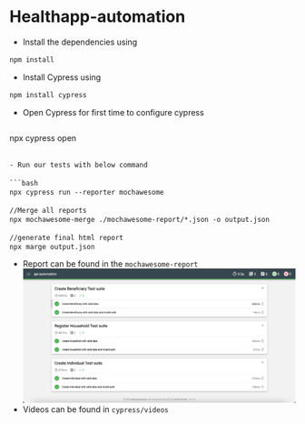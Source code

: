 # Healthapp-automation

- Install the dependencies using

```bash
npm install
```

- Install Cypress using

```bash
npm install cypress
```
- Open Cypress for first time to configure cypress

  ```bash
npx cypress open
```

- Run our tests with below command

```bash
npx cypress run --reporter mochawesome

//Merge all reports
npx mochawesome-merge ./mochawesome-report/*.json -o output.json

//generate final html report
npx marge output.json
```

- Report can be found in the `mochawesome-report`
  ![Alt text](sample-report.png?raw=true "Sample Report")
- Videos can be found in `cypress/videos`
